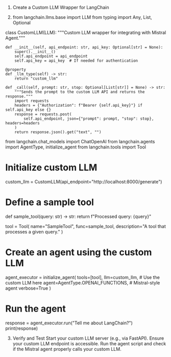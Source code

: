 1. Create a Custom LLM Wrapper for LangChain

2. from langchain.llms.base import LLM
from typing import Any, List, Optional

class CustomLLM(LLM):
    """Custom LLM wrapper for integrating with Mistral Agent."""
    
    def __init__(self, api_endpoint: str, api_key: Optional[str] = None):
        super().__init__()
        self.api_endpoint = api_endpoint
        self.api_key = api_key  # If needed for authentication

    @property
    def _llm_type(self) -> str:
        return "custom_llm"

    def _call(self, prompt: str, stop: Optional[List[str]] = None) -> str:
        """Sends the prompt to the custom LLM API and returns the response."""
        import requests
        headers = {"Authorization": f"Bearer {self.api_key}"} if self.api_key else {}
        response = requests.post(
            self.api_endpoint, json={"prompt": prompt, "stop": stop}, headers=headers
        )
        return response.json().get("text", "")


from langchain.chat_models import ChatOpenAI
from langchain.agents import AgentType, initialize_agent
from langchain.tools import Tool

# Initialize custom LLM
custom_llm = CustomLLM(api_endpoint="http://localhost:8000/generate")

# Define a sample tool
def sample_tool(query: str) -> str:
    return f"Processed query: {query}"

tool = Tool(
    name="SampleTool",
    func=sample_tool,
    description="A tool that processes a given query."
)

# Create an agent using the custom LLM
agent_executor = initialize_agent(
    tools=[tool],
    llm=custom_llm,  # Use the custom LLM here
    agent=AgentType.OPENAI_FUNCTIONS,  # Mistral-style agent
    verbose=True
)

# Run the agent
response = agent_executor.run("Tell me about LangChain?")
print(response)


3. Verify and Test
Start your custom LLM server (e.g., via FastAPI).
Ensure your custom LLM endpoint is accessible.
Run the agent script and check if the Mistral agent properly calls your custom LLM.

